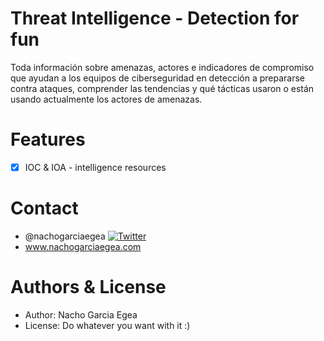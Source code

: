 # Threat Intelligence - Detection for fun

Toda información sobre amenazas, actores e indicadores de compromiso que ayudan a los equipos de ciberseguridad en detección a prepararse contra ataques, comprender las tendencias y qué tácticas usaron o están usando actualmente los actores de amenazas.

# Features

* [X] IOC & IOA - intelligence resources 

# Contact
* @nachogarciaegea [![Twitter](https://img.shields.io/twitter/follow/nachogarciaegea.svg?style=social&label=Follow)](https://twitter.com/nachogarciaegea)
* www.nachogarciaegea.com

# Authors & License
* Author: Nacho Garcia Egea
* License: Do whatever you want with it :)

